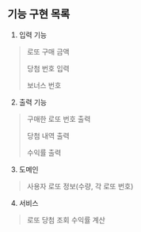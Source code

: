 ## 기능 구현 목록

1. 입력 기능
> 로또 구매 금액
> 
> 당첨 번호 입력
> 
> 보너스 번호
> 

2. 출력 기능
> 구매한 로또 번호 출력
> 
> 당첨 내역 출력
> 
> 수익률 출력

3. 도메인
> 사용자 로또 정보(수량, 각 로또 번호)

4. 서비스
> 로또 당첨 조회
> 수익률 계산
